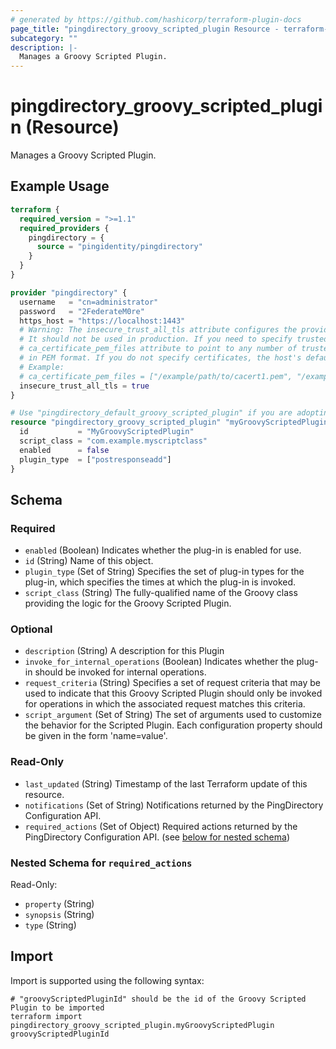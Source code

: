 ```yaml
---
# generated by https://github.com/hashicorp/terraform-plugin-docs
page_title: "pingdirectory_groovy_scripted_plugin Resource - terraform-provider-pingdirectory"
subcategory: ""
description: |-
  Manages a Groovy Scripted Plugin.
---
```


# pingdirectory_groovy_scripted_plugin (Resource)

Manages a Groovy Scripted Plugin.

## Example Usage

```terraform
terraform {
  required_version = ">=1.1"
  required_providers {
    pingdirectory = {
      source = "pingidentity/pingdirectory"
    }
  }
}

provider "pingdirectory" {
  username   = "cn=administrator"
  password   = "2FederateM0re"
  https_host = "https://localhost:1443"
  # Warning: The insecure_trust_all_tls attribute configures the provider to trust any certificate presented by the PingDirectory server.
  # It should not be used in production. If you need to specify trusted CA certificates, use the
  # ca_certificate_pem_files attribute to point to any number of trusted CA certificate files
  # in PEM format. If you do not specify certificates, the host's default root CA set will be used.
  # Example:
  # ca_certificate_pem_files = ["/example/path/to/cacert1.pem", "/example/path/to/cacert2.pem"]
  insecure_trust_all_tls = true
}

# Use "pingdirectory_default_groovy_scripted_plugin" if you are adopting existing configuration from the PingDirectory server into Terraform
resource "pingdirectory_groovy_scripted_plugin" "myGroovyScriptedPlugin" {
  id           = "MyGroovyScriptedPlugin"
  script_class = "com.example.myscriptclass"
  enabled      = false
  plugin_type  = ["postresponseadd"]
}
```

<!-- schema generated by tfplugindocs -->
## Schema

### Required

- `enabled` (Boolean) Indicates whether the plug-in is enabled for use.
- `id` (String) Name of this object.
- `plugin_type` (Set of String) Specifies the set of plug-in types for the plug-in, which specifies the times at which the plug-in is invoked.
- `script_class` (String) The fully-qualified name of the Groovy class providing the logic for the Groovy Scripted Plugin.

### Optional

- `description` (String) A description for this Plugin
- `invoke_for_internal_operations` (Boolean) Indicates whether the plug-in should be invoked for internal operations.
- `request_criteria` (String) Specifies a set of request criteria that may be used to indicate that this Groovy Scripted Plugin should only be invoked for operations in which the associated request matches this criteria.
- `script_argument` (Set of String) The set of arguments used to customize the behavior for the Scripted Plugin. Each configuration property should be given in the form 'name=value'.

### Read-Only

- `last_updated` (String) Timestamp of the last Terraform update of this resource.
- `notifications` (Set of String) Notifications returned by the PingDirectory Configuration API.
- `required_actions` (Set of Object) Required actions returned by the PingDirectory Configuration API. (see [below for nested schema](#nestedatt--required_actions))

<a id="nestedatt--required_actions"></a>
### Nested Schema for `required_actions`

Read-Only:

- `property` (String)
- `synopsis` (String)
- `type` (String)

## Import

Import is supported using the following syntax:

```shell
# "groovyScriptedPluginId" should be the id of the Groovy Scripted Plugin to be imported
terraform import pingdirectory_groovy_scripted_plugin.myGroovyScriptedPlugin groovyScriptedPluginId
```
